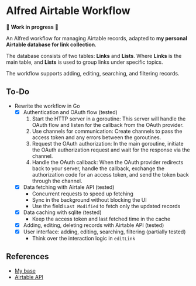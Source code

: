 # Alfred Airtable Workflow

🚧 **Work in progress** 🚧

An Alfred workflow for managing Airtable records, adapted to **my personal Airtable database for link collection**.

The database consists of two tables: **Links** and **Lists**.
Where **Links** is the main table, and **Lists** is used to group links under specific topics.

The workflow supports adding, editing, searching, and filtering records.

## To-Do

- Rewrite the workflow in Go
    - [x] Authentication and OAuth flow (tested)
        1. Start the HTTP server in a goroutine: This server will handle the OAuth flow and listen for the callback from the OAuth provider.
        2. Use channels for communication: Create channels to pass the access token and any errors between the goroutines.
        3. Request the OAuth authorization: In the main goroutine, initiate the OAuth authorization request and wait for the response via the channel.
        4. Handle the OAuth callback: When the OAuth provider redirects back to your server, handle the callback, exchange the authorization code for an access token, and send the token back through the channel.
    - [x] Data fetching with Airtale API (tested)
        - Concurrent requests to speed up fetching
        - Sync in the background without blocking the UI
        - Use the field `Last Modified` to fetch only the updated records
    - [x] Data caching with sqlite (tested)
        - Keep the access token and last fetched time in the cache
    - [x] Adding, editing, deleting records with Airtable API (tested)
    - [x] User interface: adding, editing, searching, filtering (partially tested)
        - Think over the interaction logic in `editLink`

## References

- [My base](https://airtable.com/app8pXTEJQGmXMIKC/)
- [Airtable API](https://airtable.com/developers/web/api/introduction)

